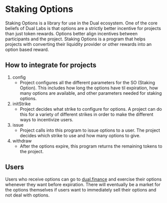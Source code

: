 # Staking Options

Staking Options is a library for use in the Dual ecosystem. One of the core beliefs of Dual Labs is that options are a strictly better incentive for projects than just token rewards. Options better align incentives between participants and the project. Staking Options is a program that helps projects with converting their liquidity provider or other rewards into an option based reward.

## How to integrate for projects

 1. config
	 - Project configures all the different parameters for the SO (Staking Option). This includes how long the options have til expiration, how many options are available, and other parameters needed for staking options.
 2. initStrike
	 - Project decides what strike to configure for options. A project can do this for a variety of different strikes in order to make the different ways to incentivize users.
3. issue
	 - Project calls into this program to issue options to a user. The project decides which strike to use and how many options to give.
3. withdraw
	 - After the options expire, this program returns the remaining tokens to the project.

## Users
Users who receive options can go to [dual.finance](dual.finance) and exercise their options whenever they want before expiration. There will eventually be a market for the options themselves if users want to immediately sell their options and not deal with options.